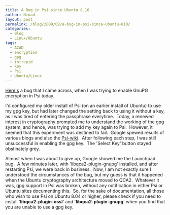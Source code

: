 ```yaml
---
title: A Bug in Psi since Ubuntu 8.10
author: Ninad
layout: post
permalink: /blog/2009/02/a-bug-in-psi-since-ubuntu-810/
categories:
  - Blog
  - Linux/Ubuntu
tags:
  - ACAD
  - encryption
  - gpg
  - intrepid
  - key
  - Psi
  - Ubuntu/Linux
---
```

[Here's][1] a bug that I came across, when I was trying to enable GnuPG encryption in Psi today.

I'd configured my older install of Psi (on an earlier install of Ubuntu) to use my gpg key, but had later changed the setting back to using it without a key, as I was tired of entering the passphrase everytime.  Today, a renewed interest in cryptography prompted me to understand the working of the gpg system, and hence, was trying to add my key again to Psi.  However, it seemed that this experiment was destined to fail.  Google spewed results of various blogs and also the [Psi-wiki][2].  After following each step, I was still unsuccessful in enabling the gpg key.  The 'Select Key' button stayed obstinately grey.

Almost when I was about to give up, Google showed me the Launchpad bug.  A few minutes later, with 'libqca2-plugin-gnupg' installed, and after restarting Psi, we were back in business.  Now, I am not exactly sure I understood the circumstances of the bug, but my guess is that it happened when the Ubuntu cryptography architecture moved to QCA2.  Whatever it was, gpg support in Psi was broken, without any notification in either Psi or Ubuntu sites documenting this.  So, for the sake of documentation, all those who wish to use Psi on Ubuntu 8.04 or higher, please check if you need to install '**libqca2-plugin-ossl**' and '**libqca2-plugin-gnupg**' when you find that you are unable to use a gpg key.

 [1]: https://bugs.launchpad.net/ubuntu/+source/psi/+bug/212813
 [2]: http://psi-im.org/wiki/Encryption